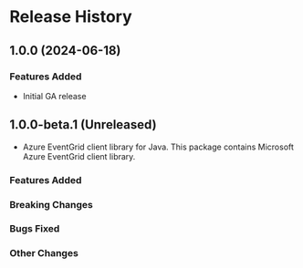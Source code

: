 # Release History
## 1.0.0 (2024-06-18)

### Features Added
- Initial GA release

## 1.0.0-beta.1 (Unreleased)

- Azure EventGrid client library for Java. This package contains Microsoft Azure EventGrid client library.

### Features Added

### Breaking Changes

### Bugs Fixed

### Other Changes

